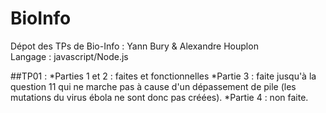 # BioInfo
Dépot des TPs de Bio-Info : Yann Bury &amp; Alexandre Houplon  
Langage : javascript/Node.js

##TP01 :
*Parties 1 et 2 : faites et fonctionnelles
*Partie 3 : faite jusqu'à la question 11 qui ne marche pas à  cause d'un dépassement de pile (les mutations du virus ébola ne sont donc pas créées).
*Partie 4 : non faite.
